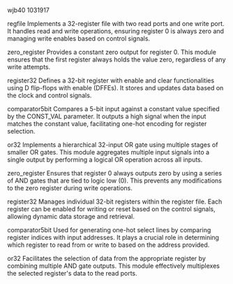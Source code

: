 wjb40 1031917



regfile
Implements a 32-register file with two read ports and one write port. It handles read and write operations, ensuring register 0 is always zero and managing write enables based on control signals.

zero_register
Provides a constant zero output for register 0. This module ensures that the first register always holds the value zero, regardless of any write attempts.

register32
Defines a 32-bit register with enable and clear functionalities using D flip-flops with enable (DFFEs). It stores and updates data based on the clock and control signals.

comparator5bit
Compares a 5-bit input against a constant value specified by the CONST_VAL parameter. It outputs a high signal when the input matches the constant value, facilitating one-hot encoding for register selection.

or32
Implements a hierarchical 32-input OR gate using multiple stages of smaller OR gates. This module aggregates multiple input signals into a single output by performing a logical OR operation across all inputs.

zero_register
Ensures that register 0 always outputs zero by using a series of AND gates that are tied to logic low (0). This prevents any modifications to the zero register during write operations.

register32
Manages individual 32-bit registers within the register file. Each register can be enabled for writing or reset based on the control signals, allowing dynamic data storage and retrieval.

comparator5bit
Used for generating one-hot select lines by comparing register indices with input addresses. It plays a crucial role in determining which register to read from or write to based on the address provided.

or32
Facilitates the selection of data from the appropriate register by combining multiple AND gate outputs. This module effectively multiplexes the selected register's data to the read ports.
